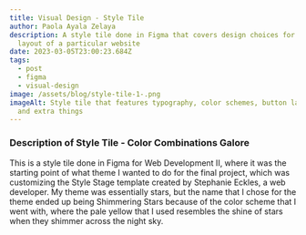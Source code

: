 ```yaml
---
title: Visual Design - Style Tile
author: Paola Ayala Zelaya
description: A style tile done in Figma that covers design choices for the
  layout of a particular website
date: 2023-03-05T23:00:23.684Z
tags:
  - post
  - figma
  - visual-design
image: /assets/blog/style-tile-1-.png
imageAlt: Style tile that features typography, color schemes, button layouts,
  and extra things
---
```

### Description of Style Tile - Color Combinations Galore

T﻿his is a style tile done in Figma for Web Development II, where it was the starting point of what theme I wanted to do for the final project, which was customizing the Style Stage template created by Stephanie Eckles, a web developer. My theme was essentially stars, but the name that I chose for the theme ended up being Shimmering Stars because of the color scheme that I went with, where the pale yellow that I used resembles the shine of stars when they shimmer across the night sky.